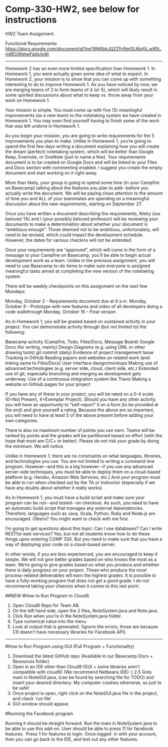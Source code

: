 # Comp-330-HW2, see below for instructions
HW2 Team Assignment. 

Functional Requirements: https://docs.google.com/document/d/1ne76NKbbJQZZfn9gr0Ll6qXji_w85t_m6EUWgtwFqds/edit 
_______________________________________________________________________________________

Homework 2 has an even more limited specification than Homework 1. In Homework 1, you were actually given some idea of what to expect. In Homework 2, your mission is to show that you can come up with something interesting to do to improve Homework 1. As you have noticed by now, we are merging teams of 2 to form teams of 4 (or 5), which will likely result in some spirited discussions about what to keep vs. throw away from your work on Homework 1.

Your mission is simple. You must come up with five (5) meaningful improvements (as a new team) to the notetaking system we have created in Homework 1. You may even find yourself having to finish some of the work that was left undone in Homework 1.

As you begin your mission, you are going to write requirements for the 5 improvements you plan to make. Unlike in Homework 1, you’re going to spend the first few days writing a document explaining how you will create the dream (perfect) notetaking system, which will be better than Google Keep, Evernote, or OneNote (just to name a few). Your requirements document is to be created on Google Docs and will be linked to your Files and Docs section with commenting enabled. I suggest you create the empty document and start working on it right away.

More than likely, your group is going to spend some time (in your Campfire on Basecamp) talking about the features you plan to add--before you actually write the document. We will be paying close attention to the amount of time you and ALL of your teammates are spending on a meaningful discussion about the new requirements, starting on September 27.

Once you have written a document describing the requirements, Nieky (our beloved TA) and I (your possibly beloved professor) will be reviewing your documents to make a determination about whether your document is “ambitious enough”. Those deemed not to be ambitious, unfortunately, will need to be revised, which could impact the development schedule. However, the dates for various checkins will not be extended.

Once your requirements are “approved”, which will come in the form of a message to your Campfire on Basecamp, you’ll be able to begin actual development work as a team. Unlike in the previous assignment, you will need to use Basecamp to-do items to make sure everyone is assigned meaningful tasks aimed at completing the new version of the notetaking system. 

There will be weekly checkpoints on this assignment on the next few Mondays:

Monday, October 2 - Requirements document due at 9 a.m.
Monday, October 9 - Prototype with new features and video of all developers doing a code walkthrough
Monday, October 16 - Final version

As in Homework 1, you will be graded based on sustained activity in your project. You can demonstrate activity through (but not limited to) the following:

Basecamp activity (Campfire, Todo, Files/Docs, Message Board)
Google Docs (for writing, mainly)
Design Diagrams (e.g. using UML or other drawing tools)
git commit (daily)
Evidence of project management
Issue Tracking in GitHub
Reading papers and websites on related work (and linking same to Files/Docs)
User Interface design/mockups
Making use of advanced technologies (e.g. server side, cloud, client side, etc.)
Extended use of git, especially branching and merging as development gets underway.
Use of a continuous integration system like Travis
Making a website on GitHub pages for your project

If you have any of these in your project, you will be rated on a 0-4 scale (0=Not Present, 4=Exemplar Project). Should you have any other activity, you will have an opportunity to “self-report” it on a form (to be provided at the end) and give yourself a rating. Because the above are so important, you will need to have at least 5 of the above present before adding your own categories.

There is also no maximum number of points you can earn. Teams will be ranked by points and the grades will be partitioned based on effort (with the hope that most are C/C+ or better). Please do not risk your grade by doing the minimum. We will notice.

Unlike in Homework 1, there are no constraints on what languages, libraries, and technologies you use. You are not limited to writing a command-line program. However--and this is a big however--if you use any advanced server-side techniques, you must be able to deploy them on a cloud-based platform (e.g. Heroku, Amazon Web Services, etc.) And your program must be able to run when checked out by the TA or instructor (especially if we have any doubts about whether it really works). 

As in Homework 1, you must have a build script and make sure your program can be run--and tested--on checkout. As such, you need to have an automatic build script that manages any external dependencies. Therefore, languages such as Java, Scala, Python, Ruby and Node.js are encouraged. Others? You might want to check with me first.

I’m going to get questions about this topic: Can I use databases? Can I write RESTful web services? Yes, but not all students know how to do these things upon entering COMP 330. But you need to make sure that you have a way of deploying your code on a cloud-based server.

In other words, if you are less experienced, you are encouraged to keep it simple. We will not give better grades based on who knows the most as a team. We’re going to give grades based on what you produce and whether there is daily progress on your project. Those who produce the most process-related deliverables will earn the highest grades. It is possible to have a fully-working program that does not get a good grade. I do not recommend taking your chances when it comes to this last point.

##NEW
#How to Run Program In Cloud9.

1. Open Cloud9 Repo for Team AB. 
2. On the left hand side, open the 2 files, NoteSystem.java and Note.java.
3. Click Run when you're in the NoteSystem.java folder. 
4. Type numerical value into the menu
5. Look at output that is generated. (Ignore the errors, those are because C9 doesn't have necessary libraries for Facebook API). 

___________________________________________________________________________

#How to Run Program using GUI (Full Program + Functionality)

1. Download the latest GitHub repo (Available in our Basecamp Docs + Resources folder)
2. Open in an IDE other than Cloud9 (GUI + some libraries aren't compatible with cloud9) (We recommend Netbeans IDE) :)
2.5 Goto  main in NoteGUI.java, (can be found by searching file for TODO) and insert your desired directory. My computer crashes otherwise, so just to be safe!
3. Once project is open, right click on the NoteGUI.java file in the project, and cliack 'run file'
4. GUI window should appear. 


#Running the Facebook program


Running it should be straight forward. Run the main in NoteSystem.java to be able to use this add-on. User should be able to press 11 for facebook features.  Press 1 for features to login. Once logged  in with your account, then you can go back to the IDE, and test out any other features.
